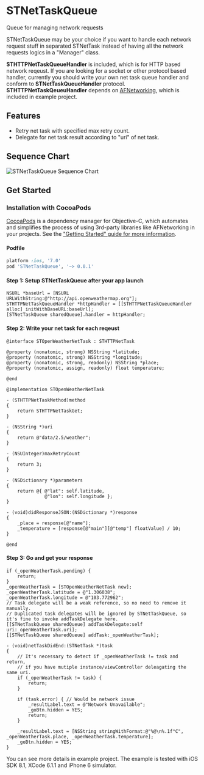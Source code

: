 # STNetTaskQueue
Queue for managing network requests

STNetTaskQueue may be your choice if you want to handle each network request stuff in separated STNetTask instead of having all the network requests logics in a "Manager" class.

**STHTTPNetTaskQueueHandler** is included, which is for HTTP based network reqeust. If you are looking for a socket or other protocol based handler, currently you should write your own net task queue handler and conform to **STNetTaskQueueHandler** protocol. **STHTTPNetTaskQeueuHandler** depends on [AFNetworking](https://github.com/AFNetworking/AFNetworking), which is included in example project.

## Features
- Retry net task with specified max retry count.
- Delegate for net task result according to "uri" of net task.

## Sequence Chart
![STNetTaskQueue Sequence Chart](https://cloud.githubusercontent.com/assets/1491282/7292210/6d761f6a-e9cc-11e4-9620-0075082dcc8e.png)

## Get Started

### Installation with CocoaPods

[CocoaPods](http://cocoapods.org) is a dependency manager for Objective-C, which automates and simplifies the process of using 3rd-party libraries like AFNetworking in your projects. See the ["Getting Started" guide for more information](https://github.com/AFNetworking/AFNetworking/wiki/Getting-Started-with-AFNetworking).

#### Podfile

```ruby
platform :ios, '7.0'
pod 'STNetTaskQueue', '~> 0.0.1'
```

#### Step 1: Setup STNetTaskQueue after your app launch
```objc
NSURL *baseUrl = [NSURL URLWithString:@"http://api.openweathermap.org"];
STHTTPNetTaskQueueHandler *httpHandler = [[STHTTPNetTaskQueueHandler alloc] initWithBaseURL:baseUrl];
[STNetTaskQueue sharedQueue].handler = httpHandler;
```

#### Step 2: Write your net task for each reqeust
```objc
@interface STOpenWeatherNetTask : STHTTPNetTask

@property (nonatomic, strong) NSString *latitude;
@property (nonatomic, strong) NSString *longitude;
@property (nonatomic, strong, readonly) NSString *place;
@property (nonatomic, assign, readonly) float temperature;

@end
```

```objc
@implementation STOpenWeatherNetTask

- (STHTTPNetTaskMethod)method
{
    return STHTTPNetTaskGet;
}

- (NSString *)uri
{
    return @"data/2.5/weather";
}

- (NSUInteger)maxRetryCount
{
    return 3;
}

- (NSDictionary *)parameters
{
    return @{ @"lat": self.latitude,
              @"lon": self.longitude };
}

- (void)didResponseJSON:(NSDictionary *)response
{
    _place = response[@"name"];
    _temperature = [response[@"main"][@"temp"] floatValue] / 10;
}

@end
```

#### Step 3: Go and get your response
```objc
if (_openWeatherTask.pending) {
    return;
}
_openWeatherTask = [STOpenWeatherNetTask new];
_openWeatherTask.latitude = @"1.306038";
_openWeatherTask.longitude = @"103.772962";
// Task delegate will be a weak reference, so no need to remove it manually.
// Duplicated task delegates will be ignored by STNetTaskQueue, so it's fine to invoke addTaskDelegate here.
[[STNetTaskQueue sharedQueue] addTaskDelegate:self uri:_openWeatherTask.uri];
[[STNetTaskQueue sharedQueue] addTask:_openWeatherTask];
```

```objc
- (void)netTaskDidEnd:(STNetTask *)task
{
    // It's necessary to detect if _openWeatherTask != task and return,
    // if you have mutiple instance/viewController deleagating the same uri.
    if (_openWeatherTask != task) {
        return;
    }
    
    if (task.error) { // Would be network issue
        _resultLabel.text = @"Network Unavailable";
        _goBtn.hidden = YES;
        return;
    }
    
    _resultLabel.text = [NSString stringWithFormat:@"%@\n%.1f°C", _openWeatherTask.place, _openWeatherTask.temperature];
    _goBtn.hidden = YES;
}
```

You can see more details in example project. The example is tested with iOS SDK 8.1, XCode 6.1.1 and iPhone 6 simulator.